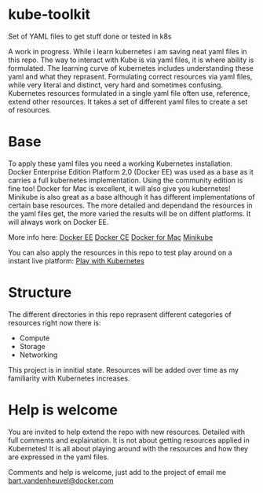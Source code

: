 # kube-toolkit
Set of YAML files to get stuff done or tested in k8s

A work in progress. While i learn kubernetes i am saving neat yaml files in this repo. The way to interact with Kube is via yaml files, it is where ability is formulated. The learning curve of kubernetes includes understanding these yaml and what they reprasent.
Formulating correct resources via yaml files, while very literal and distinct, very hard and sometimes confusing. Kubernetes resources formulated in a single yaml file often use, reference, extend other resources. It takes a set of different yaml files to create a set of resources.

# Base
To apply these yaml files you need a working Kubernetes installation. Docker Enterprise Edition Platform 2.0 (Docker EE) was used as a base as it carries a full kubernetes implementation. Using the community edition is fine too! Docker for Mac is excellent, it will also give you kubernetes! Minikube is also great as a base although it has different implementations of certain base resources. The more detailed and dependand the resources in the yaml files get, the more varied the results will be on diffent platforms. It will always work on Docker EE.

More info here:
[Docker EE](https://docs.docker.com/ee/)
[Docker CE](https://docs.docker.com/install/)
[Docker for Mac](https://docs.docker.com/docker-for-mac/)
[Minikube](https://kubernetes.io/docs/setup/minikube/)

You can also apply the resources in this repo to test play around on a instant live platform:
[Play with Kubernetes ](https://labs.play-with-k8s.com/)


# Structure
The different directories in this repo reprasent different categories of resources right now there is:

- Compute
- Storage
- Networking

This project is in innitial state. Resources will be added over time as my familiarity with Kubernetes increases.

# Help is welcome
You are invited to help extend the repo with new resources. Detailed with full comments and explaination. It is not about getting resources applied in Kubernetes! It is all about playing around with the resources and how they are expressed in the yaml files.

Comments and help is welcome, just add to the project of email me
bart.vandenheuvel@docker.com
